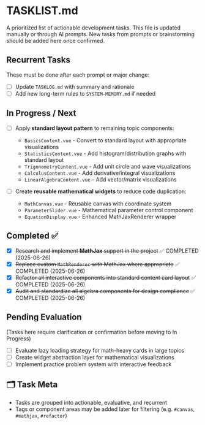 # TASKLIST.md

A prioritized list of actionable development tasks. This file is updated manually or through AI prompts. New tasks from prompts or brainstorming should be added here once confirmed.

## Recurrent Tasks

These must be done after each prompt or major change:

* [ ] Update `TASKLOG.md` with summary and rationale
* [ ] Add new long-term rules to `SYSTEM-MEMORY.md` if needed

## In Progress / Next

* [ ] Apply **standard layout pattern** to remaining topic components:
  * `BasicsContent.vue` - Convert to standard layout with appropriate visualizations
  * `StatisticsContent.vue` - Add histogram/distribution graphs with standard layout
  * `TrigonometryContent.vue` - Add unit circle and wave visualizations
  * `CalculusContent.vue` - Add derivative/integral visualizations  
  * `LinearAlgebraContent.vue` - Add vector/matrix visualizations

* [ ] Create **reusable mathematical widgets** to reduce code duplication:
  * `MathCanvas.vue` - Reusable canvas with coordinate system
  * `ParameterSlider.vue` - Mathematical parameter control component
  * `EquationDisplay.vue` - Enhanced MathJaxRenderer wrapper

## Completed ✅

* [x] ~~Research and implement **MathJax** support in the project~~ ✅ COMPLETED (2025-06-26)
* [x] ~~Replace custom `MathRenderer` with MathJax where appropriate~~ ✅ COMPLETED (2025-06-26)  
* [x] ~~Refactor all interactive components into standard content card layout~~ ✅ COMPLETED (2025-06-26)
* [x] ~~Audit and standardize all algebra components for design compliance~~ ✅ COMPLETED (2025-06-26)

## Pending Evaluation

(Tasks here require clarification or confirmation before moving to In Progress)

* [ ] Evaluate lazy loading strategy for math-heavy cards in large topics
* [ ] Create widget abstraction layer for mathematical visualizations
* [ ] Implement practice problem system with interactive feedback

## 🗂 Task Meta

* Tasks are grouped into actionable, evaluative, and recurrent
* Tags or component areas may be added later for filtering (e.g. `#canvas`, `#mathjax`, `#refactor`)
